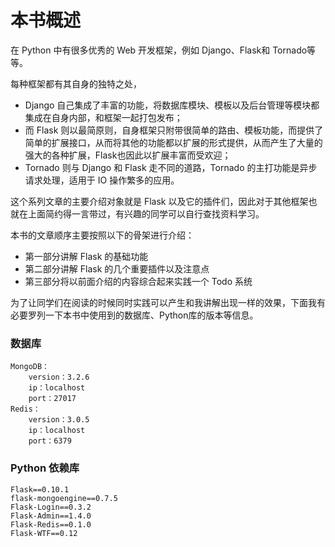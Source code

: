 # 本书概述

在 Python 中有很多优秀的 Web 开发框架，例如 Django、Flask和 Tornado等等。

每种框架都有其自身的独特之处，

- Django 自己集成了丰富的功能，将数据库模块、模板以及后台管理等模块都集成在自身内部，和框架一起打包发布；
- 而 Flask 则以最简原则，自身框架只附带很简单的路由、模板功能，而提供了简单的扩展接口，从而将其他的功能都以扩展的形式提供，从而产生了大量的强大的各种扩展，Flask也因此以扩展丰富而受欢迎；
- Tornado 则与 Django 和 Flask 走不同的道路，Tornado 的主打功能是异步请求处理，适用于 IO 操作繁多的应用。

这个系列文章的主要介绍对象就是 Flask 以及它的插件们，因此对于其他框架也就在上面简约得一言带过，有兴趣的同学可以自行查找资料学习。

本书的文章顺序主要按照以下的骨架进行介绍：

- 第一部分讲解 Flask 的基础功能
- 第二部分讲解 Flask 的几个重要插件以及注意点
- 第三部分将以前面介绍的内容综合起来实践一个 Todo 系统

为了让同学们在阅读的时候同时实践可以产生和我讲解出现一样的效果，下面我有必要罗列一下本书中使用到的数据库、Python库的版本等信息。

### 数据库

	MongoDB：
		version：3.2.6
		ip：localhost
		port：27017
	Redis：
		version：3.0.5
		ip：localhost
		port：6379
	
### Python 依赖库

	Flask==0.10.1
	flask-mongoengine==0.7.5
	Flask-Login==0.3.2
	Flask-Admin==1.4.0
	Flask-Redis==0.1.0
	Flask-WTF==0.12



